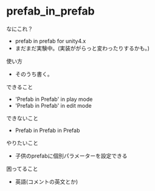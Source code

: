 prefab_in_prefab
================

なにこれ？
* prefab in prefab for unity4.x
* まだまだ実験中。(実装ががらっと変わったりするかも。)

使い方
* そのうち書く。

できること
* 'Prefab in Prefab' in play mode
* 'Prefab in Prefab' in edit mode

できないこと
* Prefab in Prefab in Prefab

やりたいこと
* 子供のprefabに個別パラメーターを設定できる

困ってること
* 英語(コメントの英文とか)
